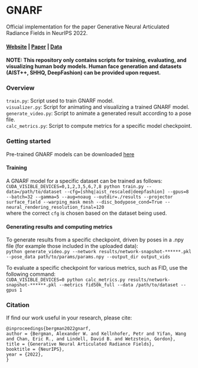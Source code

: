 # GNARF
Official implementation for the paper Generative Neural Articulated Radiance Fields in NeurIPS 2022.
#### [Website](http://www.computationalimaging.org/publications/gnarf/) | [Paper](https://arxiv.org/abs/2206.14314) | [Data](https://drive.google.com/drive/folders/1lI-ec9sq4Ffy_2fs-QL2FaVWwBhQxaHt?usp=share_link)

#### NOTE: This repository only contains scripts for training, evaluating, and visualizing human body models. Human face generation and datasets (AIST++, SHHQ, DeepFashion) can be provided upon request.

### Overview
```train.py```: Script used to train GNARF model.\
```visualizer.py```: Script for animating and visualizing a trained GNARF model.\
```generate_video.py```: Script to animate a generated result according to a pose file.\
```calc_metrics.py```: Script to compute metrics for a specific model checkpoint.

### Getting started
Pre-trained GNARF models can be downloaded [here](https://drive.google.com/drive/folders/1lI-ec9sq4Ffy_2fs-QL2FaVWwBhQxaHt?usp=share_link)

#### Training
A GNARF model for a specific dataset can be trained as follows:\
```CUDA_VISIBLE_DEVICES=0,1,2,3,5,6,7,8 python train.py --data=/path/to/dataset --cfg=[shhq|aist_rescaled|deepfashion] --gpus=8 --batch=32 --gamma=5 --aug=noaug --outdir=./results --projector surface_field --warping_mask mesh --disc_bodypose_cond=True --neural_rendering_resolution_final=120```\
where the correct ```cfg``` is chosen based on the dataset being used.

#### Generating results and computing metrics
To generate results from a specific checkpoint, driven by poses in a .npy file (for example those included in the uploaded data):\
```python generate_video.py --network results/network-snapshot-******.pkl --pose_data path/to/params/params.npy --output_dir output_vids```

To evaluate a specific checkpoint for various metrics, such as FID, use the following command:\
```CUDA_VISIBLE_DEVICES=0 python calc_metrics.py results/network-snapshot-******.pkl --metrics fid50k_full --data /path/to/dataset --gpus 1```

### Citation
If find our work useful in your research, please cite:
```
@inproceedings{bergman2022gnarf,
author = {Bergman, Alexander W. and Kellnhofer, Petr and Yifan, Wang and Chan, Eric R., and Lindell, David B. and Wetzstein, Gordon},
title = {Generative Neural Articulated Radiance Fields},
booktitle = {NeurIPS},
year = {2022},
}
```
